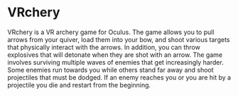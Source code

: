 # VRchery
VRchery is a VR archery game for Oculus. The game allows you to pull arrows from your quiver, load them into your bow, and shoot various targets that physically interact with the arrows. In addition, you can throw explosives that will detonate when they are shot with an arrow. The game involves surviving multiple waves of enemies that get increasingly harder. Some enemies run towards you while others stand far away and shoot projectiles that must be dodged. If an enemy reaches you or you are hit by a projectile you die and restart from the beginning.
